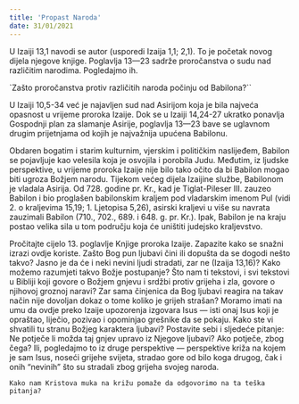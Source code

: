 ```yaml
---
title: 'Propast Naroda'
date: 31/01/2021
---
```


U Izaiji 13,1 navodi se autor (usporedi Izaija 1,1; 2,1). To je početak novog dijela njegove knjige. Poglavlja 13—23 sadrže proročanstva o sudu nad različitim narodima. Pogledajmo ih.

`Zašto proročanstva protiv različitih naroda počinju od Babilona?``

U Izaiji 10,5-34 već je najavljen sud nad Asirijom koja je bila najveća opasnost u vrijeme proroka Izaije. Dok se u Izaiji 14,24-27 ukratko ponavlja Gospodnji plan za slamanje Asirije, poglavlja 13—23 bave se uglavnom drugim prijetnjama od kojih je najvažnija upućena Babilonu.

Obdaren bogatim i starim kulturnim, vjerskim i političkim naslijeđem, Babilon se pojavljuje kao velesila koja je osvojila i porobila Judu. Međutim, iz ljudske perspektive, u vrijeme proroka Izaije nije bilo tako očito da bi Babilon mogao biti ugroza Božjem narodu. Tijekom većeg dijela Izaijine službe, Babilonom je vladala Asirija. Od 728. godine pr. Kr., kad je Tiglat-Pileser III. zauzeo Babilon i bio proglašen babilonskim kraljem pod vladarskim imenom Pul (vidi 2. o kraljevima 15,19; 1. Ljetopisa 5,26), asirski kraljevi u više su navrata zauzimali Babilon (710., 702., 689. i 648. g. pr. Kr.). Ipak, Babilon je na kraju postao velika sila u tom području koja će uništiti judejsko kraljevstvo.

Pročitajte cijelo 13. poglavlje Knjige proroka Izaije. Zapazite kako se snažni izrazi ovdje koriste. Zašto Bog pun ljubavi čini ili dopušta da se dogodi nešto takvo? Jasno je da će i neki nevini ljudi stradati, zar ne (Izaija 13,16)? Kako možemo razumjeti takvo Božje postupanje? Što nam ti tekstovi, i svi tekstovi u Bibliji koji govore o Božjem gnjevu i srdžbi protiv grijeha i zla, govore o njihovoj groznoj naravi? Zar sama činjenica da Bog ljubavi reagira na takav način nije dovoljan dokaz o tome koliko je grijeh strašan? Moramo imati na umu da ovdje preko Izaije upozorenja izgovara Isus — isti onaj Isus koji je opraštao, liječio, pozivao i opominjao grešnike da se pokaju. Kako ste vi shvatili tu stranu Božjeg karaktera ljubavi? Postavite sebi i sljedeće pitanje: Ne potječe li možda taj gnjev upravo iz Njegove ljubavi? Ako potječe, zbog čega? Ili, pogledajmo to iz druge perspektive — perspektive križa na kojem je sam Isus, noseći grijehe svijeta, stradao gore od bilo koga drugog, čak i onih “nevinih” što su stradali zbog grijeha svojeg naroda.

`Kako nam Kristova muka na križu pomaže da odgovorimo na ta teška pitanja?`